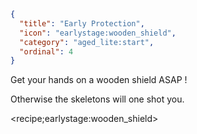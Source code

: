 ```json
{
  "title": "Early Protection",
  "icon": "earlystage:wooden_shield",
  "category": "aged_lite:start",
  "ordinal": 4
}
```

Get your hands on a wooden shield ASAP !


Otherwise the skeletons will one shot you.


<recipe;earlystage:wooden_shield>